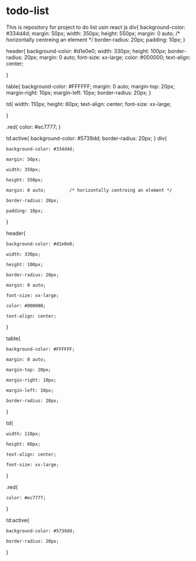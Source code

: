 # todo-list
This is repository for project to do list usin react js
div{
	background-color: #334d4d;
	margin: 50px;
	width: 350px;
	height: 550px;
	margin: 0 auto;			/* horizontally centreing an element */
	border-radius: 20px;
	padding: 10px;
}

header{
	background-color: #d1e0e0;
	width: 330px;
	height: 100px;
	border-radius: 20px;
	margin: 0 auto;	
	font-size: xx-large;
	color: #000000;
	text-align: center;

}

table{
	background-color: #FFFFFF;
	margin: 0 auto;
	margin-top: 20px;
	margin-right: 10px;
	margin-left: 10px;
	border-radius: 20px;
}

td{
	width: 110px;
	height: 60px;
	text-align: center;
	font-size: xx-large;

}

.red{
	color: #ec7777;
}

td:active{
	background-color: #5739dd;
	border-radius: 20px;
} div{

	background-color: #334d4d;

	margin: 50px;

	width: 350px;

	height: 550px;

	margin: 0 auto;			/* horizontally centreing an element */

	border-radius: 20px;

	padding: 10px;

}

header{

	background-color: #d1e0e0;

	width: 330px;

	height: 100px;

	border-radius: 20px;

	margin: 0 auto;	

	font-size: xx-large;

	color: #000000;

	text-align: center;

}

table{

	background-color: #FFFFFF;

	margin: 0 auto;

	margin-top: 20px;

	margin-right: 10px;

	margin-left: 10px;

	border-radius: 20px;

}

td{

	width: 110px;

	height: 60px;

	text-align: center;

	font-size: xx-large;

}

.red{

	color: #ec7777;

}

td:active{

	background-color: #5739dd;

	border-radius: 20px;

} 
